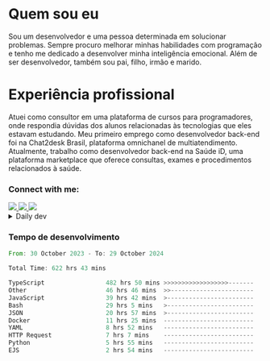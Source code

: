 # Quem sou eu
Sou um desenvolvedor e uma pessoa determinada em solucionar problemas. Sempre procuro melhorar minhas habilidades com programação e tenho me dedicado a desenvolver minha inteligência emocional. Além de ser desenvolvedor, também sou pai, filho, irmão e marido.

# Experiência profissional
Atuei como consultor em uma plataforma de cursos para programadores, onde respondia dúvidas dos alunos relacionadas às tecnologias que eles estavam estudando.
Meu primeiro emprego como desenvolvedor back-end foi na Chat2desk Brasil, plataforma omnichanel de multiatendimento.
Atualmente, trabalho como desenvolvedor back-end na Saúde iD, uma plataforma marketplace que oferece consultas, exames e procedimentos relacionados à saúde.

### Connect with me:
<a href="https://www.linkedin.com/in/theusmoreira" target="_blank" >
<img src="https://img.shields.io/badge/linkedin-%230077B5.svg?&style=for-the-badge&logo=linkedin&logoColor=white ">
</a>
<a href="https://www.instagram.com/matheus.s.moreira/" target="_blank">
<img src="https://img.shields.io/badge/instagram-%23E4405F.svg?&style=for-the-badge&logo=instagram&logoColor=white">
</a>
<a href="mailto:matheussm301@gmail.com"  target="_blank">
<img src="https://img.shields.io/badge/gmail-%23E4405F.svg?&style=for-the-badge&logo=gmail&logoColor=white">
</a>


<details>
  <summary>Daily dev </summary>
<p>
  <a href="https://app.daily.dev/matheussantos"><img src="https://github.com/matheus-santos-moreira/matheus-santos-moreira/blob/master/devcard.svg" width="200" alt="Matheus Santos's Dev Card"/></a>
 </p>
</details>

<h3>Tempo de desenvolvimento</h3>

<!--START_SECTION:waka-->

```rust
From: 30 October 2023 - To: 29 October 2024

Total Time: 622 hrs 43 mins

TypeScript                 482 hrs 50 mins >>>>>>>>>>>>>>>>>>-------   72.12 %
Other                      46 hrs 46 mins  >>-----------------------   06.99 %
JavaScript                 39 hrs 42 mins  >------------------------   05.93 %
Bash                       29 hrs 5 mins   >------------------------   04.34 %
JSON                       20 hrs 57 mins  >------------------------   03.13 %
Docker                     11 hrs 25 mins  -------------------------   01.71 %
YAML                       8 hrs 52 mins   -------------------------   01.32 %
HTTP Request               7 hrs 7 mins    -------------------------   01.06 %
Python                     5 hrs 55 mins   -------------------------   00.88 %
EJS                        2 hrs 54 mins   -------------------------   00.44 %
```

<!--END_SECTION:waka-->
